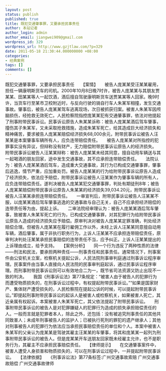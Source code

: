 ```yaml
---
layout: post
status: publish
published: true
title: 既犯交通肇事罪，又要承担民事责任
author: 本站记者
author_login: admin
author_email: jiangwei909@gmail.com
wordpress_id: 329
wordpress_url: http://www.gzjtlaw.com/?p=329
date: 2011-05-18 21:30:44.000000000 +08:00
categories:
- 经典案例
tags: []
comments: []
---
```

既犯交通肇事罪，又要承担民事责任　　【案情】　　被告人庞某某受汪某某雇用，担任一辆康明斯货车的司机。2000年10月8日晚7时许，被告人庞某某与其朋友贾某某、田某某等人一起饮酒，酒后擅自驾驶康明斯货车送贾某某等人回家。晚9时许，当货车行至某市卫校附近时，与反向行驶的骑自行车人朱某军相撞，发生交通事故。肇事后，被告人庞某某驾车逃离现场，次日被抓获归案。被害人朱某军因颅脑损伤，经抢救无效死亡。人民检察院指控庞某某犯有交通肇事罪，依法对他提起了刑事附带民事诉讼。民事诉讼原告人朱某某诉称：被告人庞某某酒后驾车肇事，撞伤其子朱某军，又未采取抢救措施，造成朱某军死亡，给其造成巨大经济损失和精神痛苦，要求被告人庞某某赔偿经济损失68,000余元，附带民事诉讼被告人汪某某是本案肇事车辆所有人，应负连带赔偿责任。　　被告人庞某某对所指控的犯罪事实没有异议，但辩称没有财产，无力赔偿附带民事诉讼原告人的经济损失。　　附带民事诉讼被告人汪某某辩称：被告人庞某某未经其同意，擅自动用车辆送与其一起喝酒的朋友回家，途中发生交通事故，其不应承担连带赔偿责任。　　法院认为：被告人庞某某酒后驾车，造成重大交通事故，其行为已构成交通肇事罪，肇事后逃逸，情节严重，应加重处罚。被告人庞某某的行为给附带民事诉讼原告人造成了经济损失，依法应予赔偿，附带民事诉讼被告人汪某某作为肇事车辆的所有人，应负连带赔偿责任。遂判决被告人庞某某犯交通肇事罪，判处有期徒刑8年；被告人庞某某赔偿附带民事诉讼原告人朱某某的经济损失39,034.20元，附带民事诉讼被告人汪某某承担连带赔偿责任。　　一审宣判后，附带民事诉讼被告人汪某某不服，以庞某某酒后驾车肇事逃逸的交通事故与自己无关，自己不应承担经济赔偿的连带责任等为由，提起上诉。　　二审法院经审理认为：被告人庞某某酒后驾车肇事，致被害人朱某军死亡的行为，已构成交通肇事罪，对其犯罪行为给附带民事诉讼原告人造成的经济损失应予赔偿。原审判决对被告人庞某某定罪准确，判处经济赔偿合理。但被告人庞某某在履行雇佣工作以外，未经上诉人汪某某同意擅自动用车辆，酒后肇事，属于非执行职务行为，上诉人汪某某不应承担连带赔偿责任，原审判决判处汪某某承担民事赔偿的连带责任不当，应予纠正。上诉人汪某某提出的上诉理由成立，给予支持。　　【案例分析】　　同一个行为违反了两种性质的法律&mdash;&mdash;刑法和民法，要承担两种责任&mdash;&mdash;刑事责任和民事责任。通常情况下，刑事案件由公安机关立案，检察机关提起公诉，人民法院刑事审判庭通过刑事诉讼程序审理。民事案件由当事人直接向人民法院的民事审判庭起诉，通过民事诉讼程序审理。而刑事附带民事诉讼则可以有效地合二为一，既节省司法资源又防止出现不一致的判决。　　我国《刑事诉讼法》第77条规定：&ldquo;被害人由于被告人的犯罪行为而遭受物质损失的，在刑事诉讼过程中，有权提起附带民事诉讼。&rdquo;&ldquo;如果是国家财产、集体财产遭受损失的，人民检察院在提起公诉的时候，可以提起附带民事诉讼。&rdquo;即提起刑事附带民事诉讼的起诉人是被害人或检察机关，如果被害人死亡，其近亲属有权起诉。本案被害人朱某军死亡，其父依法提起了附带民事诉讼。　　刑事附带民事诉讼的被告人是对犯罪嫌疑人的犯罪行为造成的损失承担赔偿责任的人。一般而言就是犯罪者本人，除此之外，还包括：没有被追究刑事责任的其他共同致害人；未成年刑事被告人的监护人；已被执行死刑的罪犯的遗产继承人；其他对刑事被告人的犯罪行为依法应当承担民事赔偿责任的单位和个人。本案中被害人朱某军的父亲认为庞某某是驾驶其雇主汪某某的车肇事，将其和庞某某一起列为刑事附带民事诉讼的被告人。但是庞某某开车送朋友回家既未经雇主允许，也不是职务行为，其雇主不应承担民事赔偿责任。　　【律师提示】　　在交通肇事案件中，被害人遭受人身损害和物质损失的，可以在刑事诉讼过程中，一并提起附带民事诉讼。　　【法律依据】　　《刑事诉讼法》第77条标签:广州交通事故索赔 广州交通事故赔偿 广州交通事故律师
